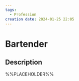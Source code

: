 ```yaml
---
tags:
  - Profession
creation date: 2024-01-25 22:05
---
```

# Bartender

## Description

%%PLACEHOLDER%%
